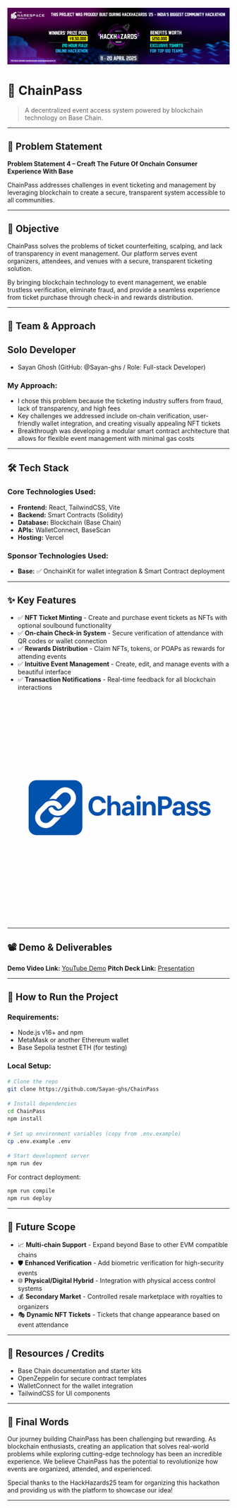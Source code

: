 ![github-submission-banner](image.png)


# 🚀 ChainPass

> A decentralized event access system powered by blockchain technology on Base Chain.

---

## 📌 Problem Statement

**Problem Statement 4 – Creaft The Future Of Onchain Consumer Experience With Base**

ChainPass addresses challenges in event ticketing and management by leveraging blockchain to create a secure, transparent system accessible to all communities.

---

## 🎯 Objective

ChainPass solves the problems of ticket counterfeiting, scalping, and lack of transparency in event management. Our platform serves event organizers, attendees, and venues with a secure, transparent ticketing solution.

By bringing blockchain technology to event management, we enable trustless verification, eliminate fraud, and provide a seamless experience from ticket purchase through check-in and rewards distribution.

---

## 🧠 Team & Approach

## Solo Developer 
* Sayan Ghosh (GitHub: @Sayan-ghs / Role: Full-stack Developer)

### My Approach:

* I chose this problem because the ticketing industry suffers from fraud, lack of transparency, and high fees
* Key challenges we addressed include on-chain verification, user-friendly wallet integration, and creating visually appealing NFT tickets
* Breakthrough was developing a modular smart contract architecture that allows for flexible event management with minimal gas costs

---

## 🛠️ Tech Stack

### Core Technologies Used:

* **Frontend:** React, TailwindCSS, Vite
* **Backend:** Smart Contracts (Solidity)
* **Database:** Blockchain (Base Chain)
* **APIs:** WalletConnect, BaseScan
* **Hosting:** Vercel

### Sponsor Technologies Used:

* **Base:** ✅ OnchainKit for wallet integration & Smart Contract deployment


---

## ✨ Key Features

* ✅ **NFT Ticket Minting** - Create and purchase event tickets as NFTs with optional soulbound functionality
* ✅ **On-chain Check-in System** - Secure verification of attendance with QR codes or wallet connection
* ✅ **Rewards Distribution** - Claim NFTs, tokens, or POAPs as rewards for attending events
* ✅ **Intuitive Event Management** - Create, edit, and manage events with a beautiful interface
* ✅ **Transaction Notifications** - Real-time feedback for all blockchain interactions

<!-- Replace placeholder with actual logo once available -->
![ChainPass Interface](chainpass.png)

---

## 📽️ Demo & Deliverables
  
  **Demo Video Link:** [YouTube Demo](./)
  **Pitch Deck Link:** [Presentation](./)

---

## 🧪 How to Run the Project

### Requirements:

* Node.js v16+ and npm
* MetaMask or another Ethereum wallet
* Base Sepolia testnet ETH (for testing)

### Local Setup:

```bash
# Clone the repo
git clone https://github.com/Sayan-ghs/ChainPass

# Install dependencies
cd ChainPass
npm install

# Set up environment variables (copy from .env.example)
cp .env.example .env

# Start development server
npm run dev
```

For contract deployment:
```bash
npm run compile
npm run deploy
```

---

## 🧬 Future Scope

* 📈 **Multi-chain Support** - Expand beyond Base to other EVM compatible chains
* 🛡️ **Enhanced Verification** - Add biometric verification for high-security events
* 🌐 **Physical/Digital Hybrid** - Integration with physical access control systems
* 💰 **Secondary Market** - Controlled resale marketplace with royalties to organizers
* 🎭 **Dynamic NFT Tickets** - Tickets that change appearance based on event attendance

---

## 📎 Resources / Credits

* Base Chain documentation and starter kits
* OpenZeppelin for secure contract templates
* WalletConnect for the wallet integration
* TailwindCSS for UI components

---

## 🏁 Final Words

Our journey building ChainPass has been challenging but rewarding. As blockchain enthusiasts, creating an application that solves real-world problems while exploring cutting-edge technology has been an incredible experience. We believe ChainPass has the potential to revolutionize how events are organized, attended, and experienced.

Special thanks to the HackHazards25 team for organizing this hackathon and providing us with the platform to showcase our idea!

--- 
